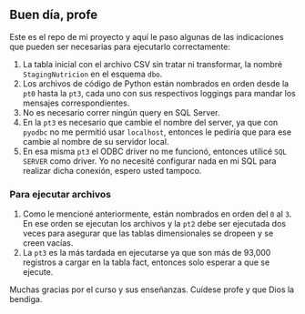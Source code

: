 ## Buen día, profe

Este es el repo de mi proyecto y aquí le paso algunas de las indicaciones que pueden ser necesarias para ejecutarlo correctamente:

1. La tabla inicial con el archivo CSV sin tratar ni transformar, la nombré `StagingNutricion` en el esquema `dbo`.
2. Los archivos de código de Python están nombrados en orden desde la `pt0` hasta la `pt3`, cada uno con sus respectivos loggings para mandar los mensajes correspondientes.
3. No es necesario correr ningún query en SQL Server.
4. En la `pt3` es necesario que cambie el nombre del server, ya que con `pyodbc` no me permitió usar `localhost`, entonces le pediría que para ese cambie al nombre de su servidor local.
5. En esa misma `pt3` el ODBC driver no me funcionó, entonces utilicé `SQL SERVER` como driver. Yo no necesité configurar nada en mi SQL para realizar dicha conexión, espero usted tampoco.

### Para ejecutar archivos

1. Como le mencioné anteriormente, están nombrados en orden del `0` al `3`. En ese orden se ejecutan los archivos y la `pt2` debe ser ejecutada dos veces para asegurar que las tablas dimensionales se dropeen y se creen vacías.
2. La `pt3` es la más tardada en ejecutarse ya que son más de 93,000 registros a cargar en la tabla fact, entonces solo esperar a que se ejecute.

Muchas gracias por el curso y sus enseñanzas. Cuídese profe y que Dios la bendiga.
